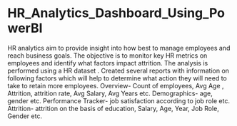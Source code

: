 # HR_Analytics_Dashboard_Using_PowerBI
HR analytics aim to provide insight into how best to manage employees and reach business goals. The objective is to monitor key HR metrics on employees and identify what factors impact attrition. The analysis is performed using a HR dataset .
Created several reports with information on following factors which will help  to determine what action they will need to take to retain more employees.
Overview- Count of  employees, Avg Age , Attrition, attrition rate, Avg Salary, Avg Years etc.
Demographics- age, gender etc.
Performance Tracker- job satisfaction according to job role etc.
Attrition- attrition  on the basis of education, Salary, Age, Year, Job Role, Gender  etc.
